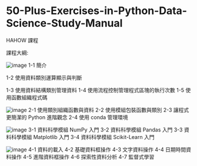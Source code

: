 # 50-Plus-Exercises-in-Python-Data-Science-Study-Manual
HAHOW 課程



課程大綱: 

![image](https://github.com/Yan-Ju-Wang/50-Plus-Exercises-in-Python-Data-Science-Study-Manual/assets/125424141/b8fe32c7-42c9-4ad3-afd7-182126a564f7)
1-1 簡介

1-2 使用資料類別運算顯示與判斷

1-3 使用資料結構類別管理資料
1-4 使用流程控制管理程式區塊的執行次數
1-5 使用函數組織程式碼

![image](https://github.com/Yan-Ju-Wang/50-Plus-Exercises-in-Python-Data-Science-Study-Manual/assets/125424141/2258502d-ee2a-46c6-b361-e9b3b2fa9eda)
2-1 使用類別組織函數與資料
2-2 使用模組包裝函數與類別
2-3 讓程式更簡潔的 Python 進階觀念
2-4 使用 conda 管理環境

![image](https://github.com/Yan-Ju-Wang/50-Plus-Exercises-in-Python-Data-Science-Study-Manual/assets/125424141/b3421fbe-8818-47a9-ad9a-05a0cdfff541)
3-1 資料科學模組 NumPy 入門
3-2 資料科學模組 Pandas 入門
3-3 資料科學模組 Matplotlib 入門
3-4 資料科學模組 Scikit-Learn 入門

![image](https://github.com/Yan-Ju-Wang/50-Plus-Exercises-in-Python-Data-Science-Study-Manual/assets/125424141/1e6bea43-d252-43d8-bca7-c91e287bc56c)
4-1 資料的載入
4-2 基礎資料框操作
4-3 文字資料操作
4-4 日期時間資料操作
4-5 進階資料框操作
4-6 探索性資料分析
4-7 監督式學習
